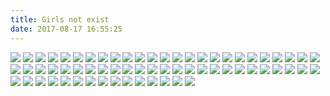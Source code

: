 ```yaml
---
title: Girls not exist
date: 2017-08-17 16:55:25
---
```

![](https://ws1.sinaimg.cn/large/610dc034ly1fil82i7zsmj20u011hwja.jpg)
![](https://ws1.sinaimg.cn/large/610dc034ly1fik2q1k3noj20u00u07wh.jpg)
![](https://ws1.sinaimg.cn/large/610dc034ly1fiiiyfcjdoj20u00u0ju0.jpg)
![](https://ws1.sinaimg.cn/large/610dc034ly1fiednrydq8j20u011itfz.jpg)
![](https://ws1.sinaimg.cn/large/610dc034ly1fid5poqfznj20u011imzm.jpg)
![](https://ws1.sinaimg.cn/large/610dc034ly1fibksd2mbmj20u011iacx.jpg)
![](https://ws1.sinaimg.cn/large/610dc034gy1fi678xgq1ij20pa0vlgo4.jpg)
![](https://ws1.sinaimg.cn/large/610dc034gy1fi502l3eqjj20u00hz41j.jpg)
![](https://ws1.sinaimg.cn/large/610dc034gy1fi2okd7dtjj20u011h40b.jpg)
![](http://ww1.sinaimg.cn/large/610dc034ly1fhyeyv5qwkj20u00u0q56.jpg)
![](http://ww1.sinaimg.cn/large/610dc034ly1fhxe0hfzr0j20u011in1q.jpg)
![](https://ws1.sinaimg.cn/large/610dc034gy1fhvf13o2eoj20u011hjx6.jpg)
![](https://ws1.sinaimg.cn/large/610dc034gy1fhupzs0awwj20u00u0tcf.jpg)
![](http://ww1.sinaimg.cn/large/610dc034ly1fhrcmgo6p0j20u00u00uu.jpg)
![](https://ws1.sinaimg.cn/large/610dc034ly1fhq25406waj20u00u0b29.jpg)
![](https://ws1.sinaimg.cn/large/610dc034ly1fhovjwwphfj20u00u04qp.jpg)
![](https://ws1.sinaimg.cn/large/610dc034ly1fhnqjm1vczj20rs0rswia.jpg)
![](https://ws1.sinaimg.cn/large/610dc034ly1fhj5228gwdj20u00u0qv5.jpg)
![](https://ws1.sinaimg.cn/large/610dc034ly1fhj53yz5aoj21hc0xcn41.jpg)
![](https://ws1.sinaimg.cn/large/610dc034ly1fhhz28n9vyj20u00u00w9.jpg)
![](https://ws1.sinaimg.cn/large/610dc034ly1fhgsi7mqa9j20ku0kuh1r.jpg)
![](https://ws1.sinaimg.cn/large/610dc034ly1fhfmsbxvllj20u00u0q80.jpg)
![](https://ws1.sinaimg.cn/large/610dc034ly1fhegpeu0h5j20u011iae5.jpg)
![](https://ws1.sinaimg.cn/large/610dc034ly1fhb0t7ob2mj20u011itd9.jpg)
![](https://ws1.sinaimg.cn/large/610dc034gy1fh9utulf4kj20u011itbo.jpg)
![](https://ws1.sinaimg.cn/large/610dc034ly1fh8ox6bmjlj20u00u0mz7.jpg)
![](https://ws1.sinaimg.cn/large/610dc034ly1fh7hwi9lhzj20u011hqa9.jpg)
![](https://ws1.sinaimg.cn/large/610dc034ly1fgllsthvu1j20u011in1p.jpg)
![](https://ws1.sinaimg.cn/large/610dc034ly1fgj7jho031j20u011itci.jpg)
![](https://ws1.sinaimg.cn/large/610dc034ly1fgi3vd6irmj20u011i439.jpg)
![](https://ws1.sinaimg.cn/large/610dc034ly1fgepc1lpvfj20u011i0wv.jpg)
![](https://ws1.sinaimg.cn/large/610dc034ly1fgdmpxi7erj20qy0qyjtr.jpg)
![](https://ws1.sinaimg.cn/large/610dc034ly1fgchgnfn7dj20u00uvgnj.jpg)
![](https://ws1.sinaimg.cn/large/610dc034ly1fgbbp94y9zj20u011idkf.jpg)
![](https://ws1.sinaimg.cn/large/610dc034ly1fga6auw8ycj20u00u00uw.jpg)
![](https://ws1.sinaimg.cn/large/d23c7564ly1fg7ow5jtl9j20pb0pb4gw.jpg)
![](https://ws1.sinaimg.cn/large/d23c7564ly1fg6qckyqxkj20u00zmaf1.jpg)
![](https://ws1.sinaimg.cn/large/610dc034ly1fg5dany6uzj20u011iq60.jpg)
![](https://ws1.sinaimg.cn/large/610dc034ly1ffyp4g2vwxj20u00tu77b.jpg)
![](https://ws1.sinaimg.cn/large/610dc034ly1ffxjlvinj5j20u011igri.jpg)
![](http://wx4.sinaimg.cn/mw600/bb25c9edgy1fimkvwaszzj21kw11xn6u.jpg)
![](http://wx3.sinaimg.cn/mw600/005ZhwDCly1fimo9jdvpsj30j60r8q64.jpg)
![](http://wx2.sinaimg.cn/mw600/a82b014bgy1fimo08ihnwj20go0p0qeo.jpg)
![](http://wx4.sinaimg.cn/mw600/a82b014bgy1fimmbqjci3j20oc0qot9u.jpg)
![](http://wx3.sinaimg.cn/mw600/a82b014bgy1fimm8e42iaj20zk0nm7wh.jpg)
![](http://wx2.sinaimg.cn/mw600/a82b014bgy1fimm89wm2pj20j00sg42l.jpg)
![](http://wx2.sinaimg.cn/mw600/a82b014bgy1fimm88jwxtj20qm1400wt.jpg)
![](http://wx1.sinaimg.cn/thumb180/661eb95cgy1fid7gow24ng20cj0aiqv9.gif)
![](http://wx3.sinaimg.cn/thumb180/661eb95cgy1fid7gm00j8g20cn0akqv8.gif)
![](http://wx2.sinaimg.cn/thumb180/661eb95cgy1fid7gj047gg208z0d5b2d.gif)
![](http://ws2.sinaimg.cn/mw600/9f0e9ec6gy1fiml9z9wrkj20q90wtacf.jpg)
![](http://wx4.sinaimg.cn/mw600/006Aq8zsgy1fimhybx6qnj30qo0zkgp5.jpg)
![](http://wx3.sinaimg.cn/mw600/006Aq8zsgy1fimhy1jv5kj30us152aez.jpg)
![](http://wx1.sinaimg.cn/mw600/006Aq8zsgy1fimhxrs4v0j30oz0xcmyx.jpg)
![](http://wx2.sinaimg.cn/mw600/006Aq8zsgy1fimhxi0kynj30go0m8tac.jpg)
![](http://ws2.sinaimg.cn/mw600/006Aq8zsgy1fimhx79a6uj31jk15ptfl.jpg)
![](http://wx4.sinaimg.cn/mw600/006Aq8zsgy1fimhwxnxmrj30us15244q.jpg)
![](http://wx3.sinaimg.cn/mw600/006Aq8zsgy1fimhwmzu6rj30qo0zkwhy.jpg)
![](http://wx2.sinaimg.cn/mw600/006Aq8zsgy1fimhwdpo4hj30qm0uvq4q.jpg)
![](http://ws1.sinaimg.cn/mw600/006Aq8zsgy1fimhw2ojqpj30xc18gtct.jpg)
![](http://ws1.sinaimg.cn/mw600/006Aq8zsgy1fimhvt88inj30m70rsqi8.jpg)
![](http://wx1.sinaimg.cn/mw600/006Aq8zsgy1fimhv9qzadj30u0140goi.jpg)
![](http://wx2.sinaimg.cn/mw600/006Aq8zsgy1fimhuzix1ij30us152q6t.jpg)
![](http://wx2.sinaimg.cn/mw600/006Aq8zsgy1fimhuo0zinj30tu0z8gou.jpg)
![](http://ws4.sinaimg.cn/mw600/006Aq8zsgy1fimhq5mzk3j30xc18gag5.jpg)
